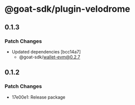 # @goat-sdk/plugin-velodrome

## 0.1.3

### Patch Changes

- Updated dependencies [bcc14a7]
  - @goat-sdk/wallet-evm@0.2.7

## 0.1.2

### Patch Changes

- 17e00e1: Release package
